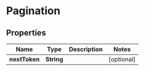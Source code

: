 
# Pagination

## Properties
Name | Type | Description | Notes
------------ | ------------- | ------------- | -------------
**nextToken** | **String** |  |  [optional]



